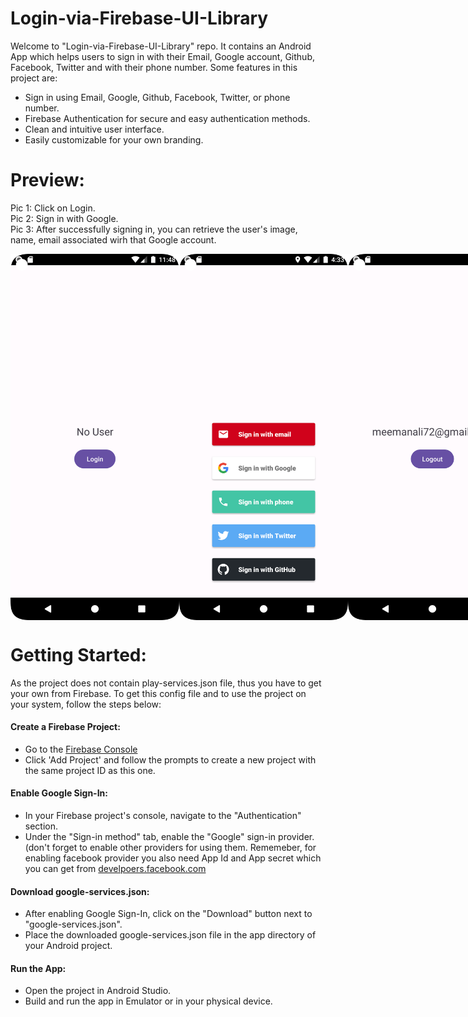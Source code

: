 # Login-via-Firebase-UI-Library
Welcome to "Login-via-Firebase-UI-Library" repo. It contains an Android App which helps users to sign in with their Email, Google account, Github, Facebook, Twitter and with their phone number. Some features in this project are:

* Sign in using Email, Google, Github, Facebook, Twitter, or phone number.
* Firebase Authentication for secure and easy authentication methods.
* Clean and intuitive user interface.
* Easily customizable for your own branding.

# Preview:
Pic 1: Click on Login. <br>
Pic 2: Sign in with Google. <br>
Pic 3: After successfully signing in, you can retrieve the user's image, name, email associated wirh that Google account. <br>

 <div style="display: flex; justify-content: space-between; margin: 10;">
    <img src="https://github.com/meemanali/Login-via-Firebase-UI-Library/blob/master/Login-via-Firebase-UI-Library%201.png" alt="Main Screen" width="270" title="Main Screen">
    <img src="https://github.com/meemanali/Login-via-Firebase-UI-Library/blob/master/Login-via-Firebase-UI-Library%202.png" alt="Sign in Screen" width="270" title="Sign in Screen">
    <img src="https://github.com/meemanali/Login-via-Firebase-UI-Library/blob/master/Login-via-Firebase-UI-Library%203.png" alt="Main Screen After Signing In" width="270" title="Main Screen After Signing In">
</div>

# Getting Started:
As the project does not contain play-services.json file, thus you have to get your own from Firebase. To get this config file and to use the project on your system, follow the steps below:

<h4>Create a Firebase Project:</h4>

* Go to the [Firebase Console](https://firebase.google.com/)
* Click 'Add Project' and follow the prompts to create a new project with the same project ID as this one.

<h4>Enable Google Sign-In:</h4>

* In your Firebase project's console, navigate to the "Authentication" section.
* Under the "Sign-in method" tab, enable the "Google" sign-in provider. (don't forget to enable other providers for using them. Rememeber, for enabling facebook provider you also need App Id and App secret which you can get from [develpoers.facebook.com](https://develpoers.facebook.com/)

<h4>Download google-services.json:</h4>

* After enabling Google Sign-In, click on the "Download" button next to "google-services.json".
* Place the downloaded google-services.json file in the app directory of your Android project.

<h4>Run the App:</h4>

* Open the project in Android Studio.
* Build and run the app in Emulator or in your physical device.
